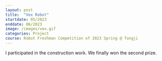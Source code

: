 ```yaml
---
layout: post
title:  "Vex Robot"
startdate: 05/2023
enddate: 06/2023
image: /images/vex.gif
categories: Project
course: Robot Freshman Competition of 2023 Spring @ Tongji
---
```

I participated in the construction work. We finally won the second prize.
